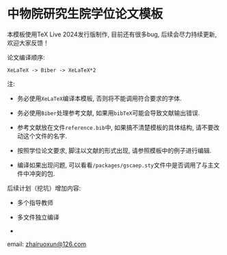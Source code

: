 # 中物院研究生院学位论文模板

本模板使用TeX Live 2024发行版制作, 目前还有很多bug, 后续会尽力持续更新, 欢迎大家反馈！

论文编译顺序:

```
XeLaTeX -> Biber -> XeLaTeX*2
```

注:

- 务必使用`XeLaTeX`编译本模板, 否则将不能调用符合要求的字体.

- 务必使用`Biber`处理参考文献, 如果用`bibTeX`可能会导致文献输出错误.

- 参考文献放在文件`reference.bib`中, 如果搞不清楚模板的具体结构, 请不要改动这个文件的名字. 

- 按照学位论文要求, 脚注以文献的形式出现, 请参照模板中的例子进行编辑. 

- 编译如果出现问题, 可以看看`/packages/gscaep.sty`文件中是否调用了与主文件中冲突的包.



后续计划（挖坑）增加内容:

- 多个指导教师

- 多文件独立编译

- 



email: zhairuoxun@126.com




